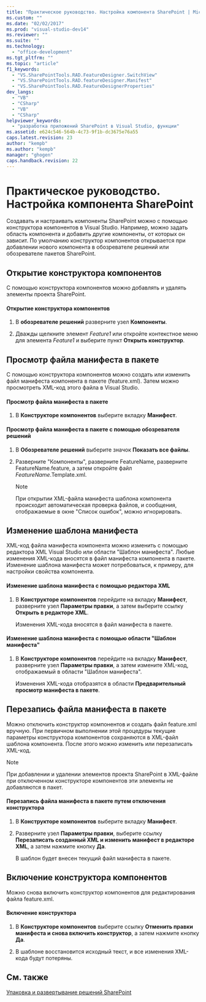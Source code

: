 ```yaml
---
title: "Практическое руководство. Настройка компонента SharePoint | Microsoft Docs"
ms.custom: ""
ms.date: "02/02/2017"
ms.prod: "visual-studio-dev14"
ms.reviewer: ""
ms.suite: ""
ms.technology: 
  - "office-development"
ms.tgt_pltfrm: ""
ms.topic: "article"
f1_keywords: 
  - "VS.SharePointTools.RAD.FeatureDesigner.SwitchView"
  - "VS.SharePointTools.RAD.featureDesigner.Manifest"
  - "VS.SharePointTools.RAD.FeatureDesignerProperties"
dev_langs: 
  - "VB"
  - "CSharp"
  - "VB"
  - "CSharp"
helpviewer_keywords: 
  - "разработка приложений SharePoint в Visual Studio, функции"
ms.assetid: e624c546-564b-4c73-9f1b-dc3675e76a55
caps.latest.revision: 23
author: "kempb"
ms.author: "kempb"
manager: "ghogen"
caps.handback.revision: 22
---
```

# Практическое руководство. Настройка компонента SharePoint
  Создавать и настраивать компоненты SharePoint можно с помощью конструктора компонентов в Visual Studio.  Например, можно задать область компонента и добавить другие компоненты, от которых он зависит.  По умолчанию конструктор компонентов открывается при добавлении нового компонента в обозревателе решений или обозревателе пакетов SharePoint.  
  
## Открытие конструктора компонентов  
 С помощью конструктора компонентов можно добавлять и удалять элементы проекта SharePoint.  
  
#### Открытие конструктора компонентов  
  
1.  В **обозревателе решений** разверните узел **Компоненты**.  
  
2.  Дважды щелкните элемент *Feature1* или откройте контекстное меню для элемента *Feature1* и выберите пункт **Открыть конструктор**.  
  
## Просмотр файла манифеста в пакете  
 С помощью конструктора компонентов можно создать или изменить файл манифеста компонента в пакете \(feature.xml\).  Затем можно просмотреть XML\-код этого файла в Visual Studio.  
  
#### Просмотр файла манифеста в пакете  
  
1.  В **Конструкторе компонентов** выберите вкладку **Манифест**.  
  
#### Просмотр файла манифеста в пакете с помощью обозревателя решений  
  
1.  В **Обозревателе решений** выберите значок **Показать все файлы**.  
  
2.  Разверните "Компоненты", разверните FeatureName, разверните FeatureName.feature, а затем откройте файл *FeatureName*.Template.xml.  
  
    > [!NOTE]  
    >  При открытии XML\-файла манифеста шаблона компонента происходит автоматическая проверка файлов, и сообщения, отображаемые в окне "Список ошибок", можно игнорировать.  
  
## Изменение шаблона манифеста  
 XML\-код файла манифеста компонента можно изменить с помощью редактора XML Visual Studio или области "Шаблон манифеста".  Любые изменения XML\-кода вносятся в файл манифеста компонента в пакете.  Изменение шаблона манифеста может потребоваться, к примеру, для настройки свойства компонента.  
  
#### Изменение шаблона манифеста с помощью редактора XML  
  
1.  В **Конструкторе компонентов** перейдите на вкладку **Манифест**, разверните узел **Параметры правки**, а затем выберите ссылку **Открыть в редакторе XML**.  
  
     Изменения XML\-кода вносятся в файл манифеста в пакете.  
  
#### Изменение шаблона манифеста с помощью области "Шаблон манифеста"  
  
1.  В **Конструкторе компонентов** перейдите на вкладку **Манифест**, разверните узел **Параметры правки**, а затем измените XML\-код, отображаемый в области "Шаблон манифеста".  
  
     Изменения XML\-кода отобразятся в области **Предварительный просмотр манифеста в пакете**.  
  
## Перезапись файла манифеста в пакете  
 Можно отключить конструктор компонентов и создать файл feature.xml вручную.  При первичном выполнении этой процедуры текущие параметры конструктора компонентов сохраняются в XML\-файл шаблона компонента.  После этого можно изменить или перезаписать XML\-код.  
  
> [!NOTE]  
>  При добавлении и удалении элементов проекта SharePoint в XML\-файле при отключенном конструкторе компонентов эти элементы не добавляются в пакет.  
  
#### Перезапись файла манифеста в пакете путем отключения конструктора  
  
1.  В **Конструкторе компонентов** выберите вкладку **Манифест**.  
  
2.  Разверните узел **Параметры правки**, выберите ссылку **Перезаписать созданный XML и изменить манифест в редакторе XML**, а затем нажмите кнопку **Да**.  
  
     В шаблон будет внесен текущий файл манифеста в пакете.  
  
## Включение конструктора компонентов  
 Можно снова включить конструктор компонентов для редактирования файла feature.xml.  
  
#### Включение конструктора  
  
1.  В **Конструкторе компонентов** выберите ссылку **Отменить правки манифеста и снова включить конструктор**, а затем нажмите кнопку **Да**.  
  
2.  В шаблоне восстановится исходный текст, и все изменения XML\-кода будут потеряны.  
  
## См. также  
 [Упаковка и развертывание решений SharePoint](../sharepoint/packaging-and-deploying-sharepoint-solutions.md)  
  
  